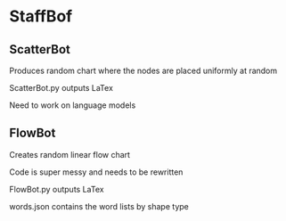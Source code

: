 # StaffBof

## ScatterBot

Produces random chart where the nodes are placed uniformly at random

ScatterBot.py outputs LaTex

Need to work on language models

## FlowBot 

Creates random linear flow chart

Code is super messy and needs to be rewritten

FlowBot.py outputs LaTex

words.json contains the word lists by shape type
